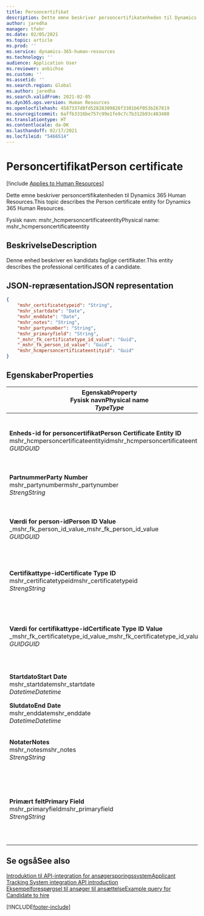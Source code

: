 ```yaml
---
title: Personcertifikat
description: Dette emne beskriver personcertifikatenheden til Dynamics 365 Human Resources.
author: jaredha
manager: tfehr
ms.date: 02/05/2021
ms.topic: article
ms.prod: ''
ms.service: dynamics-365-human-resources
ms.technology: ''
audience: Application User
ms.reviewer: anbichse
ms.custom: ''
ms.assetid: ''
ms.search.region: Global
ms.author: jaredha
ms.search.validFrom: 2021-02-05
ms.dyn365.ops.version: Human Resources
ms.openlocfilehash: 4587337d8fd52828309826f3301b6f053b267819
ms.sourcegitcommit: 6affb3316be757c99e1fe9c7c7b312b93c483408
ms.translationtype: HT
ms.contentlocale: da-DK
ms.lasthandoff: 02/17/2021
ms.locfileid: "5466514"
---
```

# <a name="person-certificate"></a><span data-ttu-id="ec872-103">Personcertifikat</span><span class="sxs-lookup"><span data-stu-id="ec872-103">Person certificate</span></span>

[!include [Applies to Human Resources](../includes/applies-to-hr.md)]

<span data-ttu-id="ec872-104">Dette emne beskriver personcertifikatenheden til Dynamics 365 Human Resources.</span><span class="sxs-lookup"><span data-stu-id="ec872-104">This topic describes the Person certificate entity for Dynamics 365 Human Resources.</span></span>

<span data-ttu-id="ec872-105">Fysisk navn: mshr_hcmpersoncertificateentity</span><span class="sxs-lookup"><span data-stu-id="ec872-105">Physical name: mshr_hcmpersoncertificateentity</span></span>

## <a name="description"></a><span data-ttu-id="ec872-106">Beskrivelse</span><span class="sxs-lookup"><span data-stu-id="ec872-106">Description</span></span>

<span data-ttu-id="ec872-107">Denne enhed beskriver en kandidats faglige certifikater.</span><span class="sxs-lookup"><span data-stu-id="ec872-107">This entity describes the professional certificates of a candidate.</span></span>

## <a name="json-representation"></a><span data-ttu-id="ec872-108">JSON-repræsentation</span><span class="sxs-lookup"><span data-stu-id="ec872-108">JSON representation</span></span>

```json
{
    "mshr_certificatetypeid": "String",
    "mshr_startdate": "Date",
    "mshr_enddate": "Date",
    "mshr_notes": "String",
    "mshr_partynumber": "String",
    "mshr_primaryfield": "String",
    "_mshr_fk_certificatetype_id_value": "Guid",
    "_mshr_fk_person_id_value": "Guid",
    "mshr_hcmpersoncertificateentityid": "Guid"
}
```

## <a name="properties"></a><span data-ttu-id="ec872-109">Egenskaber</span><span class="sxs-lookup"><span data-stu-id="ec872-109">Properties</span></span>

| <span data-ttu-id="ec872-110">Egenskab</span><span class="sxs-lookup"><span data-stu-id="ec872-110">Property</span></span><br><span data-ttu-id="ec872-111">**Fysisk navn**</span><span class="sxs-lookup"><span data-stu-id="ec872-111">**Physical name**</span></span><br><span data-ttu-id="ec872-112">**_Type_**</span><span class="sxs-lookup"><span data-stu-id="ec872-112">**_Type_**</span></span> | <span data-ttu-id="ec872-113">Anvendelse</span><span class="sxs-lookup"><span data-stu-id="ec872-113">Use</span></span> | <span data-ttu-id="ec872-114">Beskrivelse</span><span class="sxs-lookup"><span data-stu-id="ec872-114">Description</span></span> |
| --- | --- | --- |
| <span data-ttu-id="ec872-115">**Enheds-id for personcertifikat**</span><span class="sxs-lookup"><span data-stu-id="ec872-115">**Person Certificate Entity ID**</span></span><br><span data-ttu-id="ec872-116">mshr_hcmpersoncertificateentityid</span><span class="sxs-lookup"><span data-stu-id="ec872-116">mshr_hcmpersoncertificateentityid</span></span><br><span data-ttu-id="ec872-117">*GUID*</span><span class="sxs-lookup"><span data-stu-id="ec872-117">*GUID*</span></span> | <span data-ttu-id="ec872-118">Skrivebeskyttet</span><span class="sxs-lookup"><span data-stu-id="ec872-118">Read-only</span></span><br><span data-ttu-id="ec872-119">Påkrævet</span><span class="sxs-lookup"><span data-stu-id="ec872-119">Required</span></span> | <span data-ttu-id="ec872-120">Systemgenereret entydig identifikation af enhedsposten for personcertifikat.</span><span class="sxs-lookup"><span data-stu-id="ec872-120">System-generated unique identifier for the person certificate entity record.</span></span> |
| <span data-ttu-id="ec872-121">**Partnummer**</span><span class="sxs-lookup"><span data-stu-id="ec872-121">**Party Number**</span></span><br><span data-ttu-id="ec872-122">mshr_partynumber</span><span class="sxs-lookup"><span data-stu-id="ec872-122">mshr_partynumber</span></span><br><span data-ttu-id="ec872-123">*Streng*</span><span class="sxs-lookup"><span data-stu-id="ec872-123">*String*</span></span> | <span data-ttu-id="ec872-124">Læse/skrive</span><span class="sxs-lookup"><span data-stu-id="ec872-124">Read/write</span></span><br><span data-ttu-id="ec872-125">Påkrævet</span><span class="sxs-lookup"><span data-stu-id="ec872-125">Required</span></span> | <span data-ttu-id="ec872-126">Part-id (person) for kandidaten.</span><span class="sxs-lookup"><span data-stu-id="ec872-126">The party (person) ID of the candidate.</span></span> |
| <span data-ttu-id="ec872-127">**Værdi for person-id**</span><span class="sxs-lookup"><span data-stu-id="ec872-127">**Person ID Value**</span></span><br><span data-ttu-id="ec872-128">_mshr_fk_person_id_value</span><span class="sxs-lookup"><span data-stu-id="ec872-128">_mshr_fk_person_id_value</span></span><br><span data-ttu-id="ec872-129">*GUID*</span><span class="sxs-lookup"><span data-stu-id="ec872-129">*GUID*</span></span> | <span data-ttu-id="ec872-130">Skrivebeskyttet</span><span class="sxs-lookup"><span data-stu-id="ec872-130">Read-only</span></span><br><span data-ttu-id="ec872-131">Påkrævet</span><span class="sxs-lookup"><span data-stu-id="ec872-131">Required</span></span><br><span data-ttu-id="ec872-132">Fremmed nøgle: mshr_dirpersonentityid of mshr_dirpersonentity</span><span class="sxs-lookup"><span data-stu-id="ec872-132">Foreign key: mshr_dirpersonentityid of mshr_dirpersonentity</span></span> | <span data-ttu-id="ec872-133">Systemgenereret id til partpost (person).</span><span class="sxs-lookup"><span data-stu-id="ec872-133">The system-generated identifier of the party (person) entity record.</span></span> |
| <span data-ttu-id="ec872-134">**Certifikattype-id**</span><span class="sxs-lookup"><span data-stu-id="ec872-134">**Certificate Type ID**</span></span><br><span data-ttu-id="ec872-135">mshr_certificatetypeid</span><span class="sxs-lookup"><span data-stu-id="ec872-135">mshr_certificatetypeid</span></span><br><span data-ttu-id="ec872-136">*Streng*</span><span class="sxs-lookup"><span data-stu-id="ec872-136">*String*</span></span> | <span data-ttu-id="ec872-137">Læse/skrive</span><span class="sxs-lookup"><span data-stu-id="ec872-137">Read/write</span></span><br><span data-ttu-id="ec872-138">Påkrævet</span><span class="sxs-lookup"><span data-stu-id="ec872-138">Required</span></span> |  <span data-ttu-id="ec872-139">Id for den certifikattype, der er defineret i Human Resources.</span><span class="sxs-lookup"><span data-stu-id="ec872-139">The identifier of the certificate type defined in Human Resources.</span></span> |
| <span data-ttu-id="ec872-140">**Værdi for certifikattype-id**</span><span class="sxs-lookup"><span data-stu-id="ec872-140">**Certificate Type ID Value**</span></span><br><span data-ttu-id="ec872-141">_mshr_fk_certificatetype_id_value</span><span class="sxs-lookup"><span data-stu-id="ec872-141">_mshr_fk_certificatetype_id_value</span></span><br><span data-ttu-id="ec872-142">*GUID*</span><span class="sxs-lookup"><span data-stu-id="ec872-142">*GUID*</span></span> | <span data-ttu-id="ec872-143">Skrivebeskyttet</span><span class="sxs-lookup"><span data-stu-id="ec872-143">Read-only</span></span><br><span data-ttu-id="ec872-144">Påkrævet</span><span class="sxs-lookup"><span data-stu-id="ec872-144">Required</span></span><br><span data-ttu-id="ec872-145">Fremmed nøgle: mshr_hcmcertificatetypeentityid of mshr_hcmcertificatetypeentity</span><span class="sxs-lookup"><span data-stu-id="ec872-145">Foreign key: mshr_hcmcertificatetypeentityid of mshr_hcmcertificatetypeentity</span></span> | <span data-ttu-id="ec872-146">Systemgenereret entydig identifikation af certifikattypen i den tilknyttede enhed.</span><span class="sxs-lookup"><span data-stu-id="ec872-146">System-generated unique identifier of the certificate type in the associated entity.</span></span> |
| <span data-ttu-id="ec872-147">**Startdato**</span><span class="sxs-lookup"><span data-stu-id="ec872-147">**Start Date**</span></span><br><span data-ttu-id="ec872-148">mshr_startdate</span><span class="sxs-lookup"><span data-stu-id="ec872-148">mshr_startdate</span></span><br><span data-ttu-id="ec872-149">*Datetime*</span><span class="sxs-lookup"><span data-stu-id="ec872-149">*Datetime*</span></span> | <span data-ttu-id="ec872-150">Læse/skrive</span><span class="sxs-lookup"><span data-stu-id="ec872-150">Read/write</span></span><br><span data-ttu-id="ec872-151">Påkrævet</span><span class="sxs-lookup"><span data-stu-id="ec872-151">Required</span></span> | <span data-ttu-id="ec872-152">Den dato, hvor certifikatet blev udstedt.</span><span class="sxs-lookup"><span data-stu-id="ec872-152">The date at which the certificate was issued.</span></span> |
| <span data-ttu-id="ec872-153">**Slutdato**</span><span class="sxs-lookup"><span data-stu-id="ec872-153">**End Date**</span></span><br><span data-ttu-id="ec872-154">mshr_enddate</span><span class="sxs-lookup"><span data-stu-id="ec872-154">mshr_enddate</span></span><br><span data-ttu-id="ec872-155">*Datetime*</span><span class="sxs-lookup"><span data-stu-id="ec872-155">*Datetime*</span></span> | <span data-ttu-id="ec872-156">Læse/skrive</span><span class="sxs-lookup"><span data-stu-id="ec872-156">Read/write</span></span><br><span data-ttu-id="ec872-157">Valgfri</span><span class="sxs-lookup"><span data-stu-id="ec872-157">Optional</span></span> | <span data-ttu-id="ec872-158">Den dato, hvor certifikatet udløber.</span><span class="sxs-lookup"><span data-stu-id="ec872-158">The date at which the certificate will expire.</span></span> |
| <span data-ttu-id="ec872-159">**Notater**</span><span class="sxs-lookup"><span data-stu-id="ec872-159">**Notes**</span></span><br><span data-ttu-id="ec872-160">mshr_notes</span><span class="sxs-lookup"><span data-stu-id="ec872-160">mshr_notes</span></span><br><span data-ttu-id="ec872-161">*Streng*</span><span class="sxs-lookup"><span data-stu-id="ec872-161">*String*</span></span> | <span data-ttu-id="ec872-162">Læse/skrive</span><span class="sxs-lookup"><span data-stu-id="ec872-162">Read/write</span></span><br><span data-ttu-id="ec872-163">Valgfri</span><span class="sxs-lookup"><span data-stu-id="ec872-163">Optional</span></span> | <span data-ttu-id="ec872-164">Noter til brug af rekrutteringsmedarbejdere eller ansættelseschefer.</span><span class="sxs-lookup"><span data-stu-id="ec872-164">Notes for use by hiring managers and recruiters.</span></span> |
| <span data-ttu-id="ec872-165">**Primært felt**</span><span class="sxs-lookup"><span data-stu-id="ec872-165">**Primary Field**</span></span><br><span data-ttu-id="ec872-166">mshr_primaryfield</span><span class="sxs-lookup"><span data-stu-id="ec872-166">mshr_primaryfield</span></span><br><span data-ttu-id="ec872-167">*Streng*</span><span class="sxs-lookup"><span data-stu-id="ec872-167">*String*</span></span> | <span data-ttu-id="ec872-168">Skrivebeskyttet</span><span class="sxs-lookup"><span data-stu-id="ec872-168">Read-only</span></span><br><span data-ttu-id="ec872-169">Påkrævet</span><span class="sxs-lookup"><span data-stu-id="ec872-169">Required</span></span> |  <span data-ttu-id="ec872-170">Felt, der bruges som id for enhedsposten.</span><span class="sxs-lookup"><span data-stu-id="ec872-170">Field to be used as an identifier of the entity record.</span></span> <span data-ttu-id="ec872-171">Kombination af partnummer, certifikattype-id og startdato.</span><span class="sxs-lookup"><span data-stu-id="ec872-171">Combination of party number, certificate type ID, and start date.</span></span> |

## <a name="see-also"></a><span data-ttu-id="ec872-172">Se også</span><span class="sxs-lookup"><span data-stu-id="ec872-172">See also</span></span>

[<span data-ttu-id="ec872-173">Introduktion til API-integration for ansøgersporingssystem</span><span class="sxs-lookup"><span data-stu-id="ec872-173">Applicant Tracking System integration API introduction</span></span>](hr-admin-integration-ats-api-introduction.md)<br>
[<span data-ttu-id="ec872-174">Eksempelforespørgsel til ansøger til ansættelse</span><span class="sxs-lookup"><span data-stu-id="ec872-174">Example query for Candidate to hire</span></span>](hr-admin-integration-ats-api-candidate-to-hire-example-query.md)



[!INCLUDE[footer-include](../includes/footer-banner.md)]